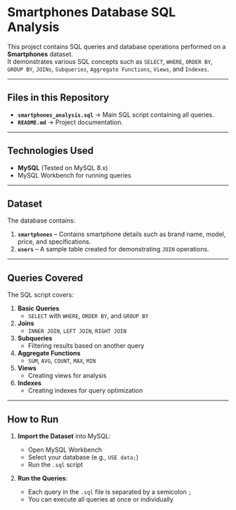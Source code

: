 # Smartphones Database SQL Analysis

This project contains SQL queries and database operations performed on a **Smartphones** dataset.  
It demonstrates various SQL concepts such as `SELECT`, `WHERE`, `ORDER BY`, `GROUP BY`, `JOINs`, `Subqueries`, `Aggregate Functions`, `Views`, and `Indexes`.

---

## Files in this Repository
- **`smartphones_analysis.sql`** → Main SQL script containing all queries.
- **`README.md`** → Project documentation.

---

## Technologies Used
- **MySQL** (Tested on MySQL 8.x)
- MySQL Workbench for running queries

---

## Dataset
The database contains:
1. **`smartphones`** – Contains smartphone details such as brand name, model, price, and specifications.
2. **`users`** – A sample table created for demonstrating `JOIN` operations.

---

##  Queries Covered
The SQL script covers:
1. **Basic Queries**  
   - `SELECT` with `WHERE`, `ORDER BY`, and `GROUP BY`
2. **Joins**  
   - `INNER JOIN`, `LEFT JOIN`, `RIGHT JOIN`
3. **Subqueries**  
   - Filtering results based on another query
4. **Aggregate Functions**  
   - `SUM`, `AVG`, `COUNT`, `MAX`, `MIN`
5. **Views**  
   - Creating views for analysis
6. **Indexes**  
   - Creating indexes for query optimization

---

##  How to Run
1. **Import the Dataset** into MySQL:
   - Open MySQL Workbench
   - Select your database (e.g., `USE data;`)
   - Run the `.sql` script

2. **Run the Queries**:
   - Each query in the `.sql` file is separated by a semicolon `;`
   - You can execute all queries at once or individually
